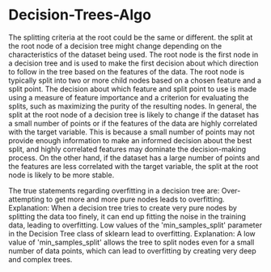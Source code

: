 # Decision-Trees-Algo

The splitting criteria at the root could be the same or different.
the split at the root node of a decision tree might change depending on the characteristics of the dataset being used. The root node is the first node in a decision tree and is used to make the first decision about which direction to follow in the tree based on the features of the data. The root node is typically split into two or more child nodes based on a chosen feature and a split point. The decision about which feature and split point to use is made using a measure of feature importance and a criterion for evaluating the splits, such as maximizing the purity of the resulting nodes.
In general, the split at the root node of a decision tree is likely to change if the dataset has a small number of points or if the features of the data are highly correlated with the target variable. This is because a small number of points may not provide enough information to make an informed decision about the best split, and highly correlated features may dominate the decision-making process. On the other hand, if the dataset has a large number of points and the features are less correlated with the target variable, the split at the root node is likely to be more stable.

The true statements regarding overfitting in a decision tree are:
Over-attempting to get more and more pure nodes leads to overfitting.
Explanation: When a decision tree tries to create very pure nodes by splitting the data too finely, it can end up fitting the noise in the training data, leading to overfitting.
Low values of the 'min_samples_split' parameter in the Decision Tree class of sklearn lead to overfitting.
Explanation: A low value of 'min_samples_split' allows the tree to split nodes even for a small number of data points, which can lead to overfitting by creating very deep and complex trees.
